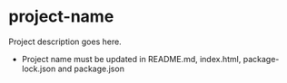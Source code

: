 # project-name
Project description goes here. 
- Project name must be updated in README.md, index.html, package-lock.json and package.json
